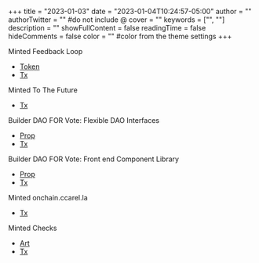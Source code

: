 +++
title = "2023-01-03"
date = "2023-01-04T10:24:57-05:00"
author = ""
authorTwitter = "" #do not include @
cover = ""
keywords = ["", ""]
description = ""
showFullContent = false
readingTime = false
hideComments = false
color = "" #color from the theme settings
+++

Minted Feedback Loop
* [Token](https://market.zora.co/collections/0x04EB9e56d79FC090697B140fE87FeCfCE7474eAf/1)
* [Tx](https://etherscan.io/tx/0xf909c6ebd4f9d734e6ad7c601da11b0a2f9f0b43c3b44eb914366f829686d8c5)

Minted To The Future
* [Tx](https://etherscan.io/tx/0x30fb67fc0a7fa7ce6cbbd2151a8e7c7da3b44c38f6c05b494cfd9cd7fb7f1833)


Builder DAO FOR Vote: Flexible DAO Interfaces
* [Prop](https://nouns.build/dao/0xdf9b7d26c8fc806b1ae6273684556761ff02d422/vote/0x9576d25f7b81e9ba32b424a7fa094c964f1fbb8551518db4448de56c1866e785)
* [Tx](https://etherscan.io/tx/0x6d13297616ba53753f656e4e9909c969394b8c0cb61b6f85ebff8da8b3f47627)

Builder DAO FOR Vote: Front end Component Library
* [Prop](https://nouns.build/dao/0xdf9b7d26c8fc806b1ae6273684556761ff02d422/vote/0xbb6d9919efb59b500451dd8d923201d0a7bc1ced3a8320dd57888eef9ee3c139)
* [Tx](https://etherscan.io/tx/0xda70bf58991376aafcba5a494eaa4263d3726e82025af4294134baca86c285c9)


Minted onchain.ccarel.la
* [Tx](https://etherscan.io/tx/0x8d6bd51bf855df33ab556e81d1dced29d37f91826f113c326b9f44323105f271)


Minted Checks
* [Art](https://opensea.io/assets/ethereum/0x34eebee6942d8def3c125458d1a86e0a897fd6f9/7013)
* [Tx](https://etherscan.io/tx/0x3d05b61e48216c592f317febd9d12f271455b31ab69ff30907827032362c3bf7)
